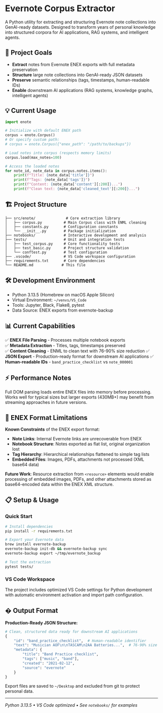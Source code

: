 # Evernote Corpus Extractor

A Python utility for extracting and structuring Evernote note collections into GenAI-ready datasets. Designed to transform years of personal knowledge into structured corpora for AI applications, RAG systems, and intelligent agents.

## 🎯 Project Goals

- **Extract** notes from Evernote ENEX exports with full metadata preservation
- **Structure** large note collections into GenAI-ready JSON datasets
- **Preserve** semantic relationships (tags, timestamps, human-readable IDs)
- **Enable** downstream AI applications (RAG systems, knowledge graphs, intelligent agents)

## 💡 **Current Usage**

```python
import enote

# Initialize with default ENEX path
corpus = enote.Corpus()
# Or specify custom path:
# corpus = enote.Corpus({"enex_path": "/path/to/backups"})

# Load notes into corpus (respects memory limits)
corpus.load(max_notes=100)

# Access the loaded notes
for note_id, note_data in corpus.notes.items():
    print(f"Title: {note_data['title']}")
    print(f"Tags: {note_data['tags']}")
    print(f"Content: {note_data['content'][:200]}...")
    print(f"Clean text: {note_data['cleaned_text'][:200]}...")
```


## 🏗️ Project Structure

```
├── src/enote/              # Core extraction library  
│   ├── corpus.py          # Main Corpus class with ENML cleaning
│   ├── constants.py       # Configuration constants
│   └── __init__.py        # Package initialization
├── notebooks/             # Interactive development and analysis
├── tests/                 # Unit and integration tests  
│   ├── test_corpus.py     # Core functionality tests
│   ├── test_basic.py      # Project structure validation
│   └── conftest.py        # Test configuration
├── .vscode/               # VS Code workspace configuration
├── requirements.txt       # Core dependencies
└── README.md             # This file
```

## 🛠️ Development Environment

- Python 3.13.5 (Homebrew on macOS Apple Silicon)
- Virtual Environment: `~/venvs/VS_Code`
- Tools: Jupyter, Black, Flake8, pytest
- Data Source: ENEX exports from evernote-backup

## 📊 Current Capabilities

✅ **ENEX File Parsing** - Processes multiple notebook exports  
✅ **Metadata Extraction** - Titles, tags, timestamps preserved  
✅ **Content Cleaning** - ENML to clean text with 76-90% size reduction
✅ **JSON Export** - Production-ready format for downstream AI applications
✅ **Human-readable IDs** - `band_practice_checklist` vs `note_000001`

## ⚡ Performance Notes

Full DOM parsing loads entire ENEX files into memory before processing. Works well for typical sizes but larger exports (430MB+) may benefit from streaming approaches in future versions.

## 🚧 ENEX Format Limitations

**Known Constraints** of the ENEX export format:
- **Note Links**: Internal Evernote links are unrecoverable from ENEX
- **Notebook Structure**: Notes exported as flat list, original organization lost
- **Tag Hierarchy**: Hierarchical relationships flattened to simple tag lists
- **Embedded Files**: Images, PDFs, attachments not processed (XML base64 data)

**Future Work**: Resource extraction from `<resource>` elements would enable processing of embedded images, PDFs, and other attachments stored as base64-encoded data within the ENEX XML structure.

## 📋 Setup & Usage

### Quick Start
```bash
# Install dependencies
pip install -r requirements.txt

# Export your Evernote data
brew install evernote-backup
evernote-backup init-db && evernote-backup sync
evernote-backup export ~/tmp/evernote_backup

# Test the extraction
pytest tests/
```

### VS Code Workspace
The project includes optimized VS Code settings for Python development with automatic environment activation and import path configuration.

## � Output Format

**Production-Ready JSON Structure:**
```python
# Clean, structured data ready for downstream AI applications
{
    "id": "band_practice_checklist",  # Human-readable identifier
    "text": "Musician AOF\n\nTASCAM\n2AA Batteries...",  # 76-90% size reduction
    "metadata": {
        "title": "Band Practice checklist",
        "tags": ["music", "band"],
        "created": "2021-02-12",
        "source": "evernote"
    }
}
```

Export files are saved to `~/Desktop` and excluded from git to protect personal data.

---

*Python 3.13.5 • VS Code optimized • See `notebooks/` for examples*
